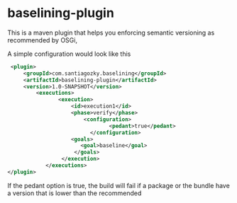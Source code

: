 baselining-plugin
=================

This is a maven plugin that helps you enforcing semantic versioning as recommended by OSGi,

A simple configuration would look like this
```XML
 <plugin>
     <groupId>com.santiagozky.baselining</groupId>
     <artifactId>baselining-plugin</artifactId>
     <version>1.0-SNAPSHOT</version>
		 <executions>
			    <execution>
			        <id>execution1</id>
			        <phase>verify</phase>
					  	<configuration>
						        <pedant>true</pedant>
						  </configuration>
			        <goals>
			           <goal>baseline</goal>
			         </goals>
			     </execution>
			</executions>
</plugin>
```
If the pedant option is true, the build will fail if a package or the bundle have a version that is lower than the recommended